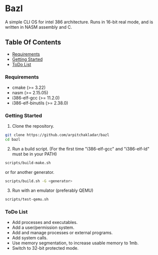 # Bazl
A simple CLI OS for intel 386 architecture. Runs in 16-bit real mode, and is written in NASM assembly and C.

## Table Of Contents
- [Requirements](#requirements)
- [Getting Started](#getting-started)
- [ToDo List](#todo-list)

### Requirements
- cmake (>= 3.22)
- nasm (>= 2.15.05)
- i386-elf-gcc (>= 11.2.0)
- i386-elf-binutils (>= 2.38.0)

### Getting Started
1. Clone the repository.
```sh
git clone https://github.com/arpitchakladar/bazl
cd bazl
```
2. Run a build script. (For the first time "i386-elf-gcc" and "i386-elf-ld" must be in your PATH)
```sh
scripts/build-make.sh
```
or for another generator.
```sh
scripts/build.sh -G <generator>
```
3. Run with an emulator (preferably QEMU)
```sh
scripts/test-qemu.sh
```

### ToDo List
- Add processes and executables.
- Add a user/permission system.
- Add and manage processes or external programs.
- Add system calls.
- Use memory segmentation, to increase usable memory to 1mb.
- Switch to 32-bit protected mode.
